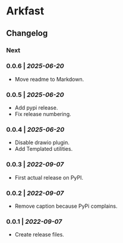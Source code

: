 # Arkfast

## Changelog

### Next

### 0.0.6 | *2025-06-20*
- Move readme to Markdown.

### 0.0.5 | *2025-06-20*
- Add pypi release.
- Fix release numbering.

### 0.0.4 | *2025-06-20*
- Disable drawio plugin.
- Add Templated utilities.

### 0.0.3 | *2022-09-07*
- First actual release on PyPI.

### 0.0.2 | *2022-09-07*
- Remove caption because PyPi complains.

### 0.0.1 | *2022-09-07*
- Create release files.

